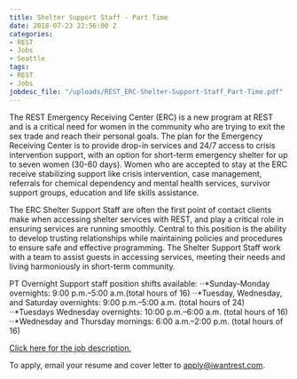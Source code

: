 ```yaml
---
title: Shelter Support Staff - Part Time
date: 2018-07-23 22:56:00 Z
categories:
- REST
- Jobs
- Seattle
tags:
- REST
- Jobs
jobdesc_file: "/uploads/REST_ERC-Shelter-Support-Staff_Part-Time.pdf"
---
```


The REST Emergency Receiving Center (ERC) is a new program at REST and is a critical need for women in the community who are trying to exit the sex trade and reach their personal goals. The plan for the Emergency Receiving Center is to provide drop-in services and 24/7 access to crisis intervention support, with an option for short-term emergency shelter for up to seven women (30-60 days). Women who are accepted to stay at the ERC receive stabilizing support like crisis intervention, case management, referrals for chemical dependency and mental health services, survivor support groups, education and life skills assistance. 

The ERC Shelter Support Staff are often the first point of contact clients make when accessing shelter services with REST, and play a critical role in ensuring services are running smoothly. Central to this position is the ability to develop trusting relationships while maintaining policies and procedures to ensure safe and effective programming. The Shelter Support Staff work with a team to assist guests in accessing services, meeting their needs and living harmoniously in short-term community. 

PT Overnight Support staff position shifts available: 
⋅⋅*Sunday-Monday overnights: 9:00 p.m.–5:00 a.m.(total hours of 16)
⋅⋅*Tuesday, Wednesday, and Saturday overnights: 9:00 p.m.–5:00 a.m. (total hours of 24)
⋅⋅*Tuesdays Wednesday overnights: 10:00 p.m.–6:00 a.m. (total hours of 16)
⋅⋅*Wednesday and Thursday mornings: 6:00 a.m.–2:00 p.m. (total hours of 16)

[Click here for the job description.](/uploads/REST_ERC-Shelter-Support-Staff_Part-Time.pdf)

To apply, email your resume and cover letter to [apply@iwantrest.com](mailto:apply@iwantrest.com).